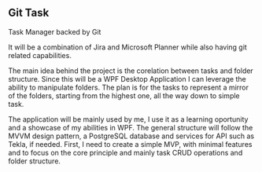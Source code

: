 ## Git Task

Task Manager backed by Git

It will be a combination of Jira and Microsoft Planner while also having git related capabilities.

The main idea behind the project is the corelation between tasks and folder structure. Since this will be a WPF Desktop Application I can leverage the ability to manipulate folders. The plan is for the tasks to represent a mirror of the folders, starting from the highest one, all the way down to simple task.

The application will be mainly used by me, I use it as a learning oportunity and a showcase of my abilities in WPF. The general structure will follow the MVVM design pattern, a PostgreSQL database and services for API such as Tekla, if needed. First, I need to create a simple MVP, with minimal features and to focus on the core principle and mainly task CRUD operations and folder structure.
